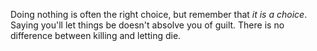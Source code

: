 Doing nothing is often the right choice, but remember that *it is a choice*. Saying you'll let things be doesn't absolve you of guilt. There is no difference between killing and letting die.
